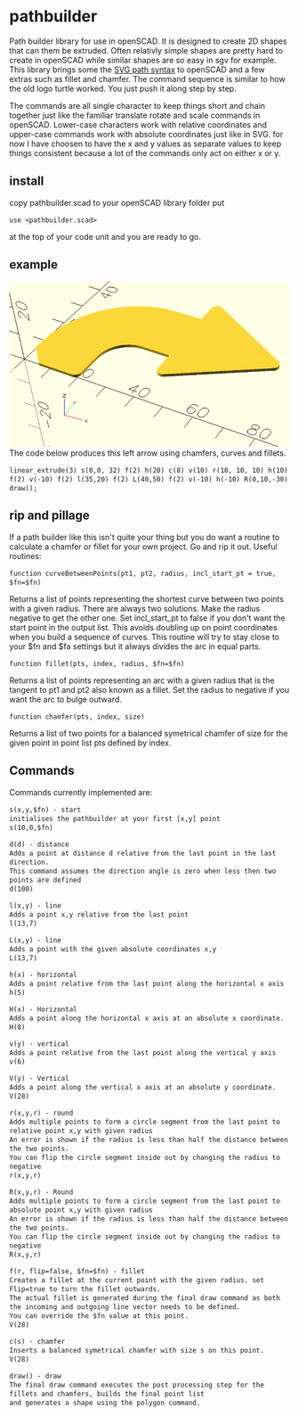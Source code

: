 # pathbuilder
Path builder library for use in openSCAD. It is designed to create 2D shapes that can them be extruded. Often relativly simple shapes are pretty hard to create in openSCAD while similar shapes are so easy in sgv for example.
This library brings some the <a href="https://developer.mozilla.org/en-US/docs/Web/SVG/Attribute/d#path_commands">SVG path syntax</a> to openSCAD and a few extras such as fillet and chamfer. The command sequence is similar to how the old logo turtle worked. You just push it along step by step.

The commands are all single character to keep things short and chain together just like the familiar translate rotate and scale commands in openSCAD. Lower-case characters work with relative coordinates and upper-case commands work with absolute coordinates just like in SVG.
for now I have choosen to have the x and y values as separate values to keep things consistent because a lot of the commands only act on either x or y.

## install
copy pathbuilder.scad to your openSCAD library folder
put 
```
use <pathbuilder.scad>
```
at the top of your code unit and you are ready to go.

## example
![Image of right_arrow](https://github.com/dinther/pathbuilder/blob/main/images/pathbuilder_right%20arrow.png)
The code below produces this left arrow using chamfers, curves and fillets.
```
linear_extrude(3) s(0,0, 32) f(2) h(20) c(8) v(10) r(10, 10, 10) h(10) f(2) v(-10) f(2) l(35,20) f(2) L(40,50) f(2) v(-10) h(-10) R(0,10,-30) draw();
```
## rip and pillage
If a path builder like this isn't quite your thing but you do want a routine to calculate a chamfer or fillet for your own project. Go and rip it out.
Useful routines:

```
function curveBetweenPoints(pt1, pt2, radius, incl_start_pt = true, $fn=$fn)
```
Returns a list of points representing the shortest curve between two points with a given radius. There are always two solutions. Make the radius negative to get the other one.
Set incl_start_pt to false if you don't want the start point in the output list. This avoids doubling up on point coordinates when you build a sequence of curves. This routine will try to stay close to your $fn and $fa settings but it always divides the arc in equal parts.
```
function fillet(pts, index, radius, $fn=$fn)
```
Returns a list of points representing an arc with a given radius that is the tangent to pt1 and pt2 also known as a fillet.
Set the radius to negative if you want the arc to bulge outward.
```
function chamfer(pts, index, size)
```
Returns a list of two points for a balanced symetrical chamfer of size for the given point in point list pts defined by index.

## Commands
Commands currently implemented are:
```
s(x,y,$fn) - start
initialises the pathbuilder at your first [x,y] point
s(10,0,$fn)
```
```
d(d) - distance
Adds a point at distance d relative from the last point in the last direction.
This command assumes the direction angle is zero when less then two points are defined
d(100)
```
```
l(x,y) - line
Adds a point x,y relative from the last point
l(13,7)
```
```
L(x,y) - line
Adds a point with the given absolute coordinates x,y
L(13,7)
```
```
h(x) - horizontal
Adds a point relative from the last point along the horizontal x axis
h(5)
```
```
H(x) - Horizontal
Adds a point along the horizontal x axis at an absolute x coordinate.
H(8)
```
```
v(y) - vertical
Adds a point relative from the last point along the vertical y axis
v(6)
```
```
V(y) - Vertical
Adds a point along the vertical x axis at an absolute y coordinate.
V(28)
```
```
r(x,y,r) - round
Adds multiple points to form a circle segment from the last point to relative point x,y with given radius
An error is shown if the radius is less than half the distance between the two points.
You can flip the circle segment inside out by changing the radius to negative
r(x,y,r)
```
```
R(x,y,r) - Round
Adds multiple points to form a circle segment from the last point to absolute point x,y with given radius
An error is shown if the radius is less than half the distance between the two points.
You can flip the circle segment inside out by changing the radius to negative
R(x,y,r)
```
```
f(r, flip=false, $fn=$fn) - fillet
Creates a fillet at the current point with the given radius. set Flip=true to turn the fillet outwards.
The actual fillet is generated during the final draw command as both the incoming and outgoing line vector needs to be defined.
You can override the $fn value at this point.
V(28)
```
```
c(s) - chamfer
Inserts a balanced symetrical chamfer with size s on this point.
V(28)
```
```
draw() - draw
The final draw command executes the post processing step for the fillets and chamfers, builds the final point list
and generates a shape using the polygon command.
```
